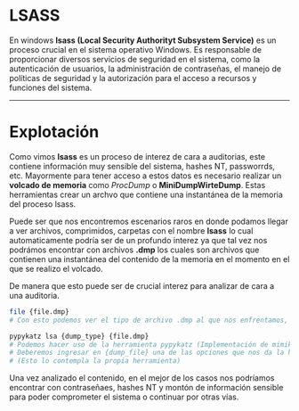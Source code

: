 # LSASS 

En windows **lsass (Local Security Authorityt Subsystem Service)** es un proceso crucial en el sistema operativo Windows. Es responsable de proporcionar diversos servicios de seguridad en el sistema, como la autenticación de usuarios, la administración de contraseñas, el manejo de políticas de seguridad y la autorización para el acceso a recursos y funciones del sistema. 

------
# Explotación 

Como vimos **lsass** es un proceso de interez de cara a auditorias, este contiene información muy sensible del sistema, hashes NT, passworrds, etc. Mayormente para tener acceso a estos datos es necesario realizar un **volcado de memoria** como *ProcDump* o **MiniDumpWirteDump**. Estas herramientas crear un archvo que contiene una instantánea de la memoria del proceso lsass. 

Puede ser que nos encontremos escenarios raros en donde podamos llegar a ver archivos, comprimidos, carpetas con el nombre **lsass** lo cual automaticamente podría ser de un profundo interez ya que tal vez nos podrámos encontrar con archivos **.dmp** los cuales son archivos que contienen una instantánea del contenido de la memoria en el momento en el que se realizo el volcado. 

De manera que esto puede ser de crucial interez para analizar de cara a una auditoria. 

```bash
file {file.dmp}
# Con esto podemos ver el tipo de archivo .dmp al que nos enfrentamos, por ejemplo "Mini DMP"

pypykatz lsa {dump_type} {file.dmp}
# Podemos hacer uso de la herramienta pypykatz (Implementación de mimiktaz en python) para intentar listar el contenido del archivo DMP 
# Deberemos ingresar en {dump_file} una de las opciones que nos da la herramienta, por ejemplo si tuvieramos un archivo "Mini DMP" ingresariamos minidump 
# (Esto lo contempla la propia herramienta)
```

Una vez analizado el contenido, en el mejor de los casos nos podríamos encontrar con contraseñaes, hashes NT y montón de información sensible para poder comprometer el sistema o continuar por otras vías. 

